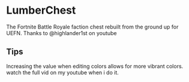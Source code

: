 # LumberChest
The Fortnite Battle Royale faction chest rebuilt from the ground up for UEFN. Thanks to @highlander1st on youtube

## Tips
Increasing the value when editing colors allows for more vibrant colors.
watch the full vid on my youtube when i do it.
